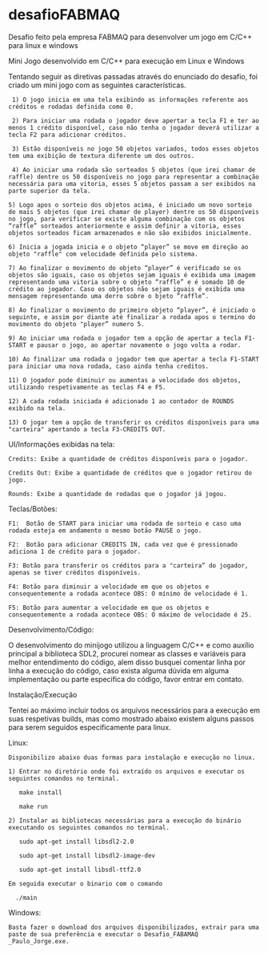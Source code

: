# desafioFABMAQ
Desafio feito pela empresa FABMAQ para desenvolver um jogo em C/C++ para linux e windows

Mini Jogo desenvolvido em C/C++ para execução em Linux e Windows 

Tentando seguir as diretivas passadas através do enunciado do desafio, foi criado um mini jogo com as seguintes características. 

     1) O jogo inicia em uma tela exibindo as informações referente aos créditos e rodadas definida como 0.  

     2) Para iniciar uma rodada o jogador deve apertar a tecla F1 e ter ao menos 1 crédito disponível, caso não tenha o jogador deverá utilizar a tecla F2 para adicionar créditos. 

     3) Estão disponíveis no jogo 50 objetos variados, todos esses objetos tem uma exibição de textura diferente um dos outros. 

     4) Ao iniciar uma rodada são sorteados 5 objetos (que irei chamar de raffle) dentre os 50 disponíveis no jogo para representar a combinação necessária para uma vitoria, esses 5 objetos passam a ser exibidos na parte superior da tela. 

    5) Logo apos o sorteio dos objetos acima, é iniciado um novo sorteio de mais 5 objetos (que irei chamar de player) dentre os 50 disponíveis no jogo, para verificar se existe alguma combinação com os objetos “raffle” sorteados anteriormente e assim definir a vitoria, esses objetos sorteados ficam armazenados e não são exibidos inicialmente. 

    6) Inicia a jogada inicia e o objeto “player” se move em direção ao objeto "raffle" com velocidade definida pelo sistema. 

    7) Ao finalizar o movimento do objeto “player” é verificado se os objetos são iguais, caso os objetos sejam iguais é exibida uma imagem representando uma vitoria sobre o objeto “raffle” e é somado 10 de crédito ao jogador. Caso os objetos não sejam iguais é exibida uma mensagem representando uma derro sobre o bjeto “raffle”. 

    8) Ao finalizar o movimento do primeiro objeto “player”, é iniciado o seguinte, e assim por diante até finalizar a rodada apos o termino do movimento do objeto "player” numero 5. 
 
    9) Ao iniciar uma rodada o jogador tem a opção de apertar a tecla F1-START e pausar o jogo, ao apertar novamente o jogo volta a rodar. 

    10) Ao finalizar uma rodada o jogador tem que apertar a tecla F1-START para iniciar uma nova rodada, caso ainda tenha creditos. 

    11) O jogador pode diminuir ou aumentas a velocidade dos objetos, utilizando respetivamente as teclas F4 e F5. 

    12) A cada rodada iniciada é adicionado 1 ao contador de ROUNDS exibido na tela. 

    13) O jogar tem a opção de transferir os créditos disponíveis para uma "carteira" apertando a tecla F3-CREDITS OUT. 

 

UI/Informações exibidas na tela: 

    Credits: Exibe a quantidade de créditos disponíveis para o jogador. 

    Credits Out: Exibe a quantidade de créditos que o jogador retirou do jogo. 

    Rounds: Exibe a quantidade de rodadas que o jogador já jogou. 

 

Teclas/Botões:  

    F1:  Botão de START para iniciar uma rodada de sorteio e caso uma rodada esteja em andamento o mesmo botão PAUSE o jogo.  

    F2:  Botão para adicionar CREDITS IN, cada vez que é pressionado adiciona 1 de crédito para o jogador. 

    F3: Botão para transferir os créditos para a "carteira” do jogador, apenas se tiver créditos disponíveis. 

    F4: Botão para diminuir a velocidade em que os objetos e consequentemente a rodada acontece OBS: O mínimo de velocidade é 1. 

    F5: Botão para aumentar a velocidade em que os objetos e consequentemente a rodada acontece OBS: O máximo de velocidade é 25. 

 

 

Desenvolvimento/Código: 

   O desenvolvimento do minijogo utilizou a linguagem C/C++ e como auxílio principal a biblioteca SDL2, procurei nomear as classes e variáveis para melhor entendimento do código, alem disso busquei comentar linha por linha a execução do código, caso exista alguma dúvida em alguma implementação ou parte especifica do código, favor entrar em contato. 

 

Instalação/Execução 

   Tentei ao máximo incluir todos os arquivos necessários para a execução em suas respetivas builds, mas como mostrado abaixo existem alguns passos para serem seguidos especificamente para linux. 

Linux: 

    Disponibilizo abaixo duas formas para instalação e execução no linux. 

    1) Entrar no diretório onde foi extraído os arquivos e executar os seguintes comandos no terminal. 

       make install 

       make run 

    2) Instalar as bibliotecas necessárias para a execução do binário executando os seguintes comandos no terminal. 

       sudo apt-get install libsdl2-2.0 

       sudo apt-get install libsdl2-image-dev 

       sudo apt-get install libsdl-ttf2.0 

    Em seguida executar o binario com o comando 

      ./main 

Windows:  

    Basta fazer o download dos arquivos disponibilizados, extrair para uma paste de sua preferência e executar o Desafio_FABAMAQ _Paulo_Jorge.exe. 

 

 
